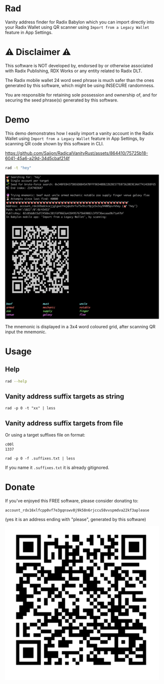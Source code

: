 # Rad

Vanity address finder for Radix Babylon which you can import directly into your Radix Wallet using QR scanner using `Import from a Legacy Wallet` feature in App Settings.

# ⚠️ Disclaimer ⚠️

This software is NOT developed by, endorsed by or otherwise associated with Radix
Publishing, RDX Works or any entity related to Radix DLT.

The Radix mobile wallet 24 word seed phrase is much safer than the ones
generated by this software, which might be using INSECURE randomness.

You are responsible for retaining sole possession and ownership of, and for securing
the seed phrase(s) generated by this software.

# Demo

This demo demonstrates how I easily import a vanity account in the Radix Wallet using `Import from a Legacy Wallet` feature in App Settings, by scanning QR code shown by this software in CLI.

https://github.com/Sajjon/RadicalVanityRust/assets/864410/75725b18-6041-45a6-a29d-34d5cbaf214f

```sh
rad -t "hey"
```

![demo_cli](./.github/demo_cli.png)

The mnemonic is displayed in a 3x4 word coloured grid, after scanning QR input the mnemonic.

# Usage

## Help

```sh
rad --help
```

## Vanity address suffix targets as string

```
rad -p 0 -t "xx" | less
```

## Vanity address suffix targets from file

Or using a target suffixes file on format:

```plain
c00l
1337
```

```
rad -p 0 -f .suffixes.txt | less
```

If you name it `.suffixes.txt` it is already gitignored.

# Donate

If you've enjoyed this FREE software, please consider donating to:

```
account_rdx16xlfcpp0vf7e3gqnswv8j9k58n6rjccu58vvspmdva22kf3aplease
```

(yes it is an address ending with "please", generated by this software)

![donate_QR](./.github/please_donate.jpeg)

